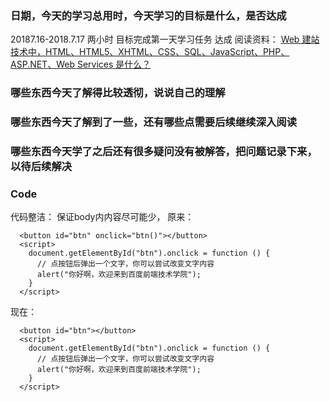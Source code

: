 ### 日期，今天的学习总用时，今天学习的目标是什么，是否达成
20187.16-2018.7.17 两小时 目标完成第一天学习任务 达成
阅读资料：
[Web 建站技术中，HTML、HTML5、XHTML、CSS、SQL、JavaScript、PHP、ASP.NET、Web Services 是什么？](https://www.zhihu.com/question/22689579)
### 哪些东西今天了解得比较透彻，说说自己的理解

### 哪些东西今天了解到了一些，还有哪些点需要后续继续深入阅读

### 哪些东西今天学了之后还有很多疑问没有被解答，把问题记录下来，以待后续解决

### Code
代码整洁：
保证body内内容尽可能少，
原来：
```
  <button id="btn" onclick="btn()"></button>
  <script>
    document.getElementById("btn").onclick = function () {
      // 点按钮后弹出一个文字，你可以尝试改变文字内容
      alert("你好啊，欢迎来到百度前端技术学院");
    }
  </script>

```
现在：
```
  <button id="btn"></button>
  <script>
    document.getElementById("btn").onclick = function () {
      // 点按钮后弹出一个文字，你可以尝试改变文字内容
      alert("你好啊，欢迎来到百度前端技术学院");
    }
  </script>
```


